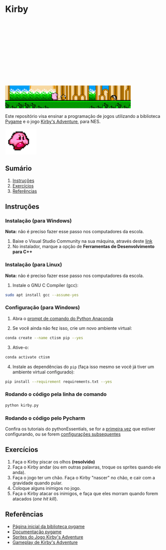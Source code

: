 # Kirby

<img src="images/background.jpg" style="clip-path:inset(210px 100px 0px 0px);">

Este repositório visa ensinar a programação de jogos utilizando a biblioteca [Pygame](https://www.pygame.org/news) e o 
jogo [Kirby's Adventure](https://en.wikipedia.org/wiki/Kirby%27s_Adventure), para NES.

<img src="images/walking.gif" width="100px">

## Sumário

1. [Instruções](#instruções)
2. [Exercícios](#exercícios)
3. [Referências](#referências)

## Instruções

### Instalação (para Windows)

**Nota:** não é preciso fazer esse passo nos computadores da escola.

1. Baixe o Visual Studio Community na sua máquina, através 
deste [link](https://visualstudio.microsoft.com/pt-br/downloads/)
2. No instalador, marque a opção de **Ferramentas de Desenvolvimento para C++**

### Instalação (para Linux)

**Nota:** não é preciso fazer esse passo nos computadores da escola.

1. Instale o GNU C Compiler (gcc):

```bash
sudo apt install gcc --assume-yes
```

### Configuração (para Windows)

1. Abra o [prompt de comando do Python Anaconda](https://github.com/CTISM-Prof-Henry/pythonEssentials/blob/main/chapters/anaconda.md#e-o-que-fazer-se-fiz-errado)

2. Se você ainda não fez isso, crie um novo ambiente virtual:

```bash
conda create --name ctism pip --yes
```

3. Ative-o:

```bash
conda activate ctism
```

4. Instale as dependências do `pip` (faça isso mesmo se você já tiver um ambiente virtual configurado):

````bash
pip install --requirement requirements.txt --yes
````

### Rodando o código pela linha de comando

```bash
python kirby.py
```

### Rodando o código pelo Pycharm

Confira os tutoriais do pythonEssentials, se for a 
[primeira vez](https://github.com/CTISM-Prof-Henry/pythonEssentials/blob/main/chapters/pycharm.md#primeira-configura%C3%A7%C3%A3o) que estiver configurando, ou se forem 
[configurações subsequentes](https://github.com/CTISM-Prof-Henry/pythonEssentials/blob/main/chapters/pycharm.md#configura%C3%A7%C3%B5es-subsequentes)

## Exercícios

1. Faça o Kirby piscar os olhos **(resolvido)**  
2. Faça o Kirby andar (ou em outras palavras, troque os sprites quando ele anda).
3. Faça o jogo ter um chão. Faça o Kirby "nascer" no chão, e cair com a gravidade quando pular.
4. Coloque alguns inimigos no jogo.
5. Faça o Kirby atacar os inimigos, e faça que eles morram quando forem atacados (_one hit kill_).

## Referências

* [Página inicial da biblioteca pygame](https://www.pygame.org/news)
* [Documentação pygame](https://www.pygame.org/docs/)
* [Sprites do Jogo Kirby's Adventure](https://spritedatabase.net/game/228)
* [Gameplay de Kirby's Adventure](https://www.youtube.com/watch?v=LyU-mKTAauk)